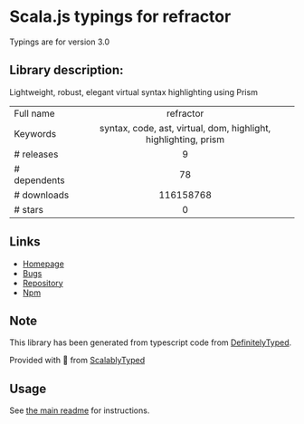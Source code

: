 
# Scala.js typings for refractor

Typings are for version 3.0

## Library description:
Lightweight, robust, elegant virtual syntax highlighting using Prism

|                    |                 |
| ------------------ | :-------------: |
| Full name          | refractor |
| Keywords           | syntax, code, ast, virtual, dom, highlight, highlighting, prism |
| # releases         | 9 |
| # dependents       | 78 |
| # downloads        | 116158768 |
| # stars            | 0 |

## Links
- [Homepage](https://github.com/wooorm/refractor#readme)
- [Bugs](https://github.com/wooorm/refractor/issues)
- [Repository](https://github.com/wooorm/refractor)
- [Npm](https://www.npmjs.com/package/refractor)
    


## Note
This library has been generated from typescript code from [DefinitelyTyped](https://definitelytyped.org).

Provided with :purple_heart: from [ScalablyTyped](https://github.com/oyvindberg/ScalablyTyped)

## Usage
See [the main readme](../../readme.md) for instructions.


